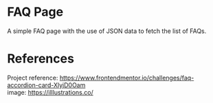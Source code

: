 # FAQ Page
A simple FAQ page with the use of JSON data to fetch the list of FAQs.

# References
Project reference: https://www.frontendmentor.io/challenges/faq-accordion-card-XlyjD0Oam <br/>
image: https://illlustrations.co/
